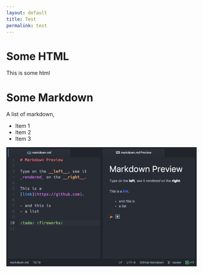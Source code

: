```yaml
---
layout: default
title: Test
permalink: test
---
```


<h1>Some HTML</h1>

<p>This is some html</p>

<h1>Some Markdown</h1>

A list of markdown,
- Item 1
- Item 2
- Item 3

<img src="/assets/markdown.png" alt="">
